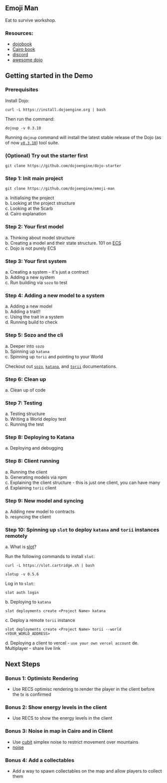 ## Emoji Man

Eat to survive workshop.

### Resources:

-   [dojobook](https://book.dojoengine.org/)
-   [Cairo book](https://github.com/cairo-book/cairo-book.github.io/)
-   [discord](https://discord.gg/dojoengine)
-   [awesome dojo](https://github.com/dojoengine/awesome-dojo)

## Getting started in the Demo

### Prerequisites

Install Dojo:

```
curl -L https://install.dojoengine.org | bash
```

Then run the command:

```
dojoup -v 0.3.10
```

Running `dojoup` command will install the latest stable release of the Dojo (as of now [`v0.3.10`](https://github.com/dojoengine/dojo/releases/tag/v0.3.10)) tool suite.

### (Optional) Try out the starter first

`git clone https://github.com/dojoengine/dojo-starter`

### Step 1: Init main project

`git clone https://github.com/dojoengine/emoji-man`

a. Initialising the project  
b. Looking at the project structure  
c. Looking at the Scarb  
d. Cairo explanation

### Step 2: Your first model

a. Thinking about model structure  
b. Creating a model and their state structure. 101 on [ECS](https://github.com/SanderMertens/ecs-faq)  
c. Dojo is not purely ECS

### Step 3: Your first system

a. Creating a system - it's just a contract  
b. Adding a new system  
c. Run building via `sozo` to test

### Step 4: Adding a new model to a system

a. Adding a new model  
b. Adding a trait!!  
c. Using the trait in a system  
d. Running build to check

### Step 5: Sozo and the cli

a. Deeper into `sozo`  
b. Spinning up `katana`  
c. Spinning up `torii` and pointing to your World

Checkout out [`sozo`](https://book.dojoengine.org/toolchain/sozo/reference.html), [`katana`](https://book.dojoengine.org/toolchain/katana/reference.html), and [`torii`](https://book.dojoengine.org/toolchain/torii/reference.html) documentations.

### Step 6: Clean up

a. Clean up of code

### Step 7: Testing

a. Testing structure  
b. Writing a World deploy test  
c. Running the test

### Step 8: Deploying to Katana

a. Deploying and debugging

### Step 8: Client running

a. Running the client  
b. Generating models via npm  
c. Explaining the client structure - this is just one client, you can have many  
d. Explaining `torii` client

### Step 9: New model and syncing

a. Adding new model to contracts  
b. resyncing the client

### Step 10: Spinning up `slot` to deploy `katana` and `torii` instances remotely

a. What is [slot](https://github.com/cartridge-gg/slot)?

Run the following commands to install `slot`:

```
curl -L https://slot.cartridge.sh | bash
```

```
slotup -v 0.5.6
```

Log in to `slot`:

```
slot auth login
```

b. Deploying to `katana`

```
slot deployments create <Project Name> katana
```

c. Deploy a remote `torii` instance

```
slot deployments create <Project Name> torii --world <YOUR_WORLD_ADDRESS>
```

d. Deploying a client to vercel - `use your own vercel account`
de. Multiplayer - share live link

## Next Steps

### Bonus 1: Optimistc Rendering

-   Use RECS optimisc rendering to render the player in the client before the tx is confirmed

### Bonus 2: Show energy levels in the client

-   Use RECS to show the energy levels in the client

### Bonus 3: Noise in map in Cairo and in Client

-   Use [cubit](https://github.com/influenceth/cubit) simplex noise to restrict movement over mountains
-   [noise](https://github.com/influenceth/sdk/blob/master/src/utils/simplex.js)

### Bonus 4: Add a collectables

-   Add a way to spawn collectables on the map and allow players to collect them
